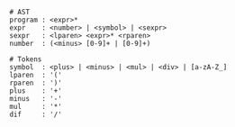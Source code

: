     # AST
    program : <expr>*
    expr    : <number> | <symbol> | <sexpr>
    sexpr   : <lparen> <expr>* <rparen>
    number  : (<minus> [0-9]+ | [0-9]+)

    # Tokens
    symbol  : <plus> | <minus> | <mul> | <div> | [a-zA-Z_]
    lparen  : '('
    rparen  : ')'
    plus    : '+'
    minus   : '-'
    mul     : '*'
    dif     : '/'